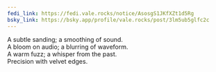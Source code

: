 ```yaml
---
fedi_link: https://fedi.vale.rocks/notice/AsosgS1JKfXZt1d5Rg
bsky_link: https://bsky.app/profile/vale.rocks/post/3lm5ub5glfc2c
---
```


A subtle sanding; a smoothing of sound. \
A bloom on audio; a blurring of waveform. \
A warm fuzz; a whisper from the past. \
Precision with velvet edges.
